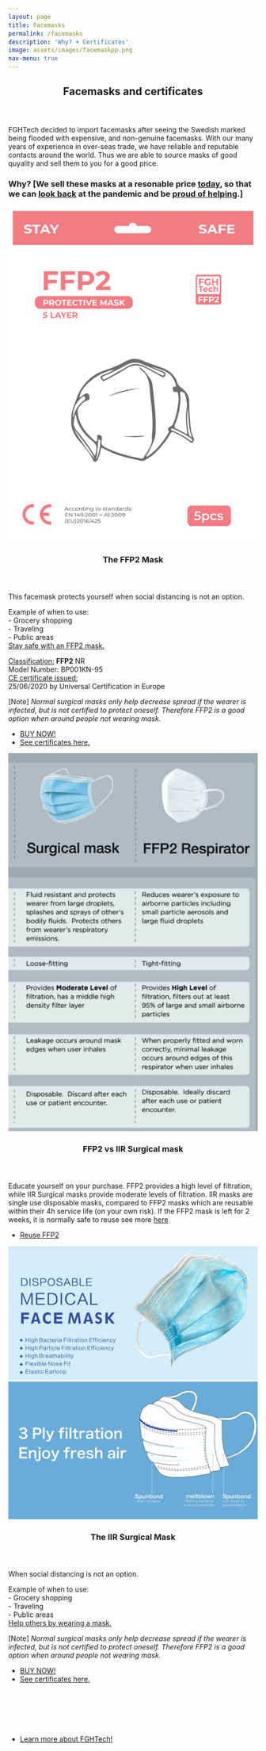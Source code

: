 ```yaml
---
layout: page
title: Facemasks
permalink: /facemasks
description: 'Why? + Certificates'
image: assets/images/facemaskpp.png
nav-menu: true
---
```


<div id="main" class="alt">



<!-- One -->
<section id="one">
	<div class="inner">
    <!--<span class="image fit"><img src="assets/images/kabeltugglogo.png" alt="" /></span>-->
		<header class="major">
			<h1>Facemasks and certificates</h1>
		</header>

<!-- Content -->
<!-- <h2 id="content">Sample Content</h2> -->
<p style="font-style: normal;">FGHTech decided to import facemasks after seeing the Swedish marked being flooded with expensive, and non-genuine facemasks. With our many years of experience in over-seas trade, we have reliable and reputable contacts around the world. Thus we are able to source masks of good quyality and sell them to you for a good price.</p>
<h3>Why? [We sell these masks at a resonable price <u>today</u>, so that we can <u>look back</u> at the pandemic and be <u>proud of helping</u>.]</h3>


<section id="two" class="spotlights">
	<section>
		<a href="generic.html" class="image">
			<img src="assets/images/facemaskpp.png" alt="" data-position="center center" />
		</a>
		<div class="content">
			<div class="inner">
				<header class="major">
					<h3>The FFP2 Mask</h3>
				</header>
				<p>This facemask protects yourself when social distancing is not an option.</p>
				<p>Example of when to use:<br>
				- Grocery shopping<br>
				- Traveling<br>
				- Public areas<br>
				<u>Stay safe with an FFP2 mask.</u>
				</p>
				<p>
				<u>Classification:</u>
				<b> FFP2</b> NR<br>
				Model Number: BP001KN-95<br>
				<u>CE certificate issued:</u><br>
				25/06/2020 by Universal Certification in Europe<br>
				</p>
				<p>[Note] <i>Normal surgical masks only help decrease spread if the wearer is infected, but is not certified to protect oneself. Therefore FFP2 is a good option when around people not wearing mask.</i></p>
				<ul class="actions">
					<li><a href="generic.html" class="button">BUY NOW!</a></li>
					<li><a href="assets/pdfs/SurgicalCert.pdf" class="button">See certificates here.</a></li>
				</ul>
			</div>
		</div>
	</section>
	<section>
		<a href="generic.html" class="image">
			<img src="assets/images/FFP2IIR.jpeg" alt="" data-position="top center" />
		</a>
		<div class="content">
			<div class="inner">
				<header class="major">
					<h3>FFP2 vs IIR Surgical mask</h3>
				</header>
				<p>Educate yourself on your purchase. FFP2 provides a high level of filtration, while IIR Surgical masks provide moderate levels of filtration. IIR masks are single use disposable masks, compared to FFP2 masks which are reusable within their 4h service life (on your own risk). If the FFP2 mask is left for 2 weeks, it is normally safe to reuse see more <a href="https://www.ncbi.nlm.nih.gov/pmc/articles/PMC7153525/">here</a></p>
				<ul class="actions">
					<li><a href="https://www.ncbi.nlm.nih.gov/pmc/articles/PMC7153525/" class="button">Reuse FFP2</a></li>
				</ul>
			</div>
		</div>
	</section>
		<!--<section>
		<a href="generic.html" class="image">
			<img src="assets/images/FFP2Wikipedia.png" alt="" data-position="top center" />
		</a>
		<div class="content">
			<div class="inner">
				<header class="major">
					<h3>FFP2 info from Wikipedia</h3>
				</header>
				<p>Educate yourself on your purchase. Here is a screenshot from Wikipedia (25 July, 2020).</p>
				<ul class="actions">
					<li><a href="https://en.wikipedia.org/wiki/FFP_mask" class="button">Go to Wikipedia</a></li>
				</ul>
			</div>
		</div>
	</section>-->
	<section>
		<a href="generic.html" class="image">
			<img src="assets/images/surgicalmask.png" alt="" data-position="center center" />
		</a>
		<div class="content">
			<div class="inner">
				<header class="major">
					<h3>The IIR Surgical Mask</h3>
				</header>
				<p>When social distancing is not an option.</p>
				<p>Example of when to use:<br>
				- Grocery shopping<br>
				- Traveling<br>
				- Public areas<br>
				<u>Help others by wearing a mask.</u>
				</p>
				<p>[Note] <i>Normal surgical masks only help decrease spread if the wearer is infected, but is not certified to protect oneself. Therefore FFP2 is a good option when around people not wearing mask.</i></p>
				<ul class="actions">
					<li><a href="generic.html" class="button">BUY NOW!</a></li>
					<li><a href="assets/pdfs/SurgicalCert.pdf" class="button">See certificates here.</a></li>
				</ul>
			</div>
		</div>
	</section>
</section>

<br/><br/>
<!-- Three -->
<section id="three">
	<div class="inner">
		<header class="major">
		</header>
		<ul class="actions">
			<li><a href="/services" class="button next">Learn more about FGHTech!</a></li>
		</ul>
	</div>
</section>
<br/><br/>





</div>